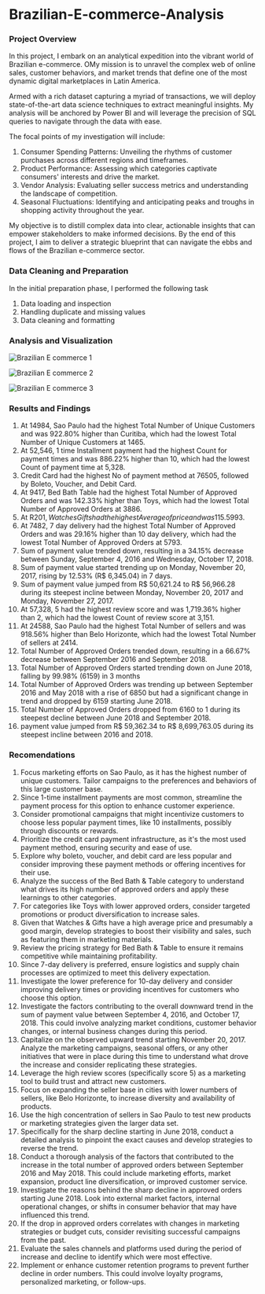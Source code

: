 # Brazilian-E-commerce-Analysis

### Project Overview
In this project, I embark on an analytical expedition into the vibrant world of Brazilian e-commerce. OMy mission is to unravel the complex web of online sales, customer behaviors, and market trends that define one of the most dynamic digital marketplaces in Latin America.

Armed with a rich dataset capturing a myriad of transactions, we will deploy state-of-the-art data science techniques to extract meaningful insights. My analysis will be anchored by Power BI and will leverage the precision of SQL queries to navigate through the data with ease.

The focal points of my investigation will include:

 1. Consumer Spending Patterns: Unveiling the rhythms of customer purchases across different regions and timeframes.
 2. Product Performance: Assessing which categories captivate consumers' interests and drive the market.
 3. Vendor Analysis: Evaluating seller success metrics and understanding the landscape of competition.
 4. Seasonal Fluctuations: Identifying and anticipating peaks and troughs in shopping activity throughout the year.

My objective is to distill complex data into clear, actionable insights that can empower stakeholders to make informed decisions. By the end of this project, I aim to deliver a strategic blueprint that can navigate the ebbs and flows of the Brazilian e-commerce sector.

### Data Cleaning and Preparation
In the initial preparation phase, I performed the following task
  1. Data loading and inspection
  2. Handling duplicate and missing values
  3. Data cleaning and formatting

### Analysis and Visualization
![Brazilian E commerce 1](https://github.com/Adefemi010/Brazilian-E-commerce-Analysis/assets/149597242/915f1899-e223-43f8-97ae-cffa9a057f41)

![Brazilian E commerce 2](https://github.com/Adefemi010/Brazilian-E-commerce-Analysis/assets/149597242/30eabc17-4c48-4b97-a0cd-c748831f1cfe)


![Brazilian E commerce 3](https://github.com/Adefemi010/Brazilian-E-commerce-Analysis/assets/149597242/f706b860-bb15-4dd8-ae30-7520bf8909de)



### Results and Findings
1. At 14984, Sao Paulo had the highest Total Number of Unique Customers and was 922.80% higher than Curitiba, which had the lowest Total Number of Unique Customers at 1465.
2.	At 52,546, 1 time Installment payment had the highest Count for payment times and was 886.22% higher than 10, which had the lowest Count of payment time at 5,328.
3.	Credit Card had the highest No of payment method at 76505, followed by Boleto, Voucher, and Debit Card.
4.	At 9417, Bed Bath Table had the highest Total Number of Approved Orders and was 142.33% higher than Toys, which had the lowest Total Number of Approved Orders at 3886.
5.	At R$201, Watches Gifts had the highest Average of price and was 115.59% higher than Bed Bath Table, which had the lowest Average of price at R$93.
6.	At 7482, 7 day delivery had the highest Total Number of Approved Orders and was 29.16% higher than 10 day delivery, which had the lowest Total Number of Approved Orders at 5793.
7.	Sum of payment value trended down, resulting in a 34.15% decrease between Sunday, September 4, 2016 and Wednesday, October 17, 2018.
8.	Sum of payment value started trending up on Monday, November 20, 2017, rising by 12.53% (R$ 6,345.04) in 7 days.
9.	Sum of payment value jumped from R$ 50,621.24 to R$ 56,966.28 during its steepest incline between Monday, November 20, 2017 and Monday, November 27, 2017.
10.	At 57,328, 5 had the highest review score and was 1,719.36% higher than 2, which had the lowest Count of review score at 3,151.
11.	At 24588, Sao Paulo had the highest Total Number of sellers and was 918.56% higher than Belo Horizonte, which had the lowest Total Number of sellers at 2414.
12.	Total Number of Approved Orders trended down, resulting in a 66.67% decrease between September 2016 and September 2018.
13.	Total Number of Approved Orders started trending down on June 2018, falling by 99.98% (6159) in 3 months
14.	Total Number of Approved Orders was trending up between September 2016 and May 2018 with a rise of 6850 but had a significant change in trend and dropped by 6159 starting June 2018.
15.	Total Number of Approved Orders dropped from 6160 to 1 during its steepest decline between June 2018 and September 2018.
16.	 payment value jumped from R$ 59,362.34 to R$ 8,699,763.05 during its steepest incline between 2016 and 2018.

### Recomendations
1.	Focus marketing efforts on Sao Paulo, as it has the highest number of unique customers. Tailor campaigns to the preferences and behaviors of this large customer base.
2.	Since 1-time installment payments are most common, streamline the payment process for this option to enhance customer experience.
3.	Consider promotional campaigns that might incentivize customers to choose less popular payment times, like 10 installments, possibly through discounts or rewards.
4.	Prioritize the credit card payment infrastructure, as it's the most used payment method, ensuring security and ease of use.
5.	Explore why boleto, voucher, and debit card are less popular and consider improving these payment methods or offering incentives for their use.
6.	Analyze the success of the Bed Bath & Table category to understand what drives its high number of approved orders and apply these learnings to other categories.
7.	For categories like Toys with lower approved orders, consider targeted promotions or product diversification to increase sales.
8.	Given that Watches & Gifts have a high average price and presumably a good margin, develop strategies to boost their visibility and sales, such as featuring them in marketing materials.
9.	Review the pricing strategy for Bed Bath & Table to ensure it remains competitive while maintaining profitability.
10.	Since 7-day delivery is preferred, ensure logistics and supply chain processes are optimized to meet this delivery expectation.
11.	Investigate the lower preference for 10-day delivery and consider improving delivery times or providing incentives for customers who choose this option.
12.	Investigate the factors contributing to the overall downward trend in the sum of payment value between September 4, 2016, and October 17, 2018. This could involve analyzing market conditions, customer behavior changes, or internal business changes during this period.
13.	Capitalize on the observed upward trend starting November 20, 2017. Analyze the marketing campaigns, seasonal offers, or any other initiatives that were in place during this time to understand what drove the increase and consider replicating these strategies.
14.	Leverage the high review scores (specifically score 5) as a marketing tool to build trust and attract new customers.
15.	Focus on expanding the seller base in cities with lower numbers of sellers, like Belo Horizonte, to increase diversity and availability of products.
16.	Use the high concentration of sellers in Sao Paulo to test new products or marketing strategies given the larger data set.
17.	Specifically for the sharp decline starting in June 2018, conduct a detailed analysis to pinpoint the exact causes and develop strategies to reverse the trend.
18.	Conduct a thorough analysis of the factors that contributed to the increase in the total number of approved orders between September 2016 and May 2018. This could include marketing efforts, market expansion, product line diversification, or improved customer service.
19.	Investigate the reasons behind the sharp decline in approved orders starting June 2018. Look into external market factors, internal operational changes, or shifts in consumer behavior that may have influenced this trend.
20.	If the drop in approved orders correlates with changes in marketing strategies or budget cuts, consider revisiting successful campaigns from the past.
21.	Evaluate the sales channels and platforms used during the period of increase and decline to identify which were most effective.
22.	Implement or enhance customer retention programs to prevent further decline in order numbers. This could involve loyalty programs, personalized marketing, or follow-ups.
